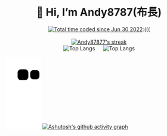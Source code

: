 <h1 align="center">👋 Hi, I’m Andy8787(布長)</h1>

<p align="center">
 <a href="https://wakatime.com/@cba7c94e-29ee-4250-95f2-9bddcd759c4e"><img src="https://wakatime.com/badge/user/cba7c94e-29ee-4250-95f2-9bddcd759c4e.svg" alt="Total time coded since Jun 30 2022" /></a>:(((
  <br>
  <a>
    <img title="" src="https://github-profile-trophy.vercel.app/?username=Andy87877&theme=onedark&column=-1)](https://github.com/ryo-ma/github-profile-trophy"/>
  <br>
  <a href="https://github.com/DenverCoder1/github-readme-streak-stats">
    <img title="🔥 Get streak stats for your profile at git.io/streak-stats" alt="Andy87877's streak" src="https://github-readme-streak-stats.herokuapp.com/?user=Andy87877&theme=black-ice&hide_border=true&stroke=0000&background=060A0CD0"/>
  <br>
  <a>
    <img title="Top Langs" src="https://api.githubtrends.io/user/svg/Andy87877/langs?time_range=one_year&include_private=True&loc_metric=changed&theme=synthwaves"/>
  </a>&emsp;</a>
  <a>
    <img title="Top Langs" src="https://api.githubtrends.io/user/svg/Andy87877/repos?time_range=one_year&include_private=True&loc_metric=changed&theme=synthwaves"/>
</p>

![snake gif](https://github.com/Andy87877/Andy87877/blob/output/github-contribution-grid-snake.svg#gh-dark-mode-only)
[![Ashutosh's github activity graph](https://activity-graph.herokuapp.com/graph?username=Andy87877&theme=github)](https://github.com/ashutosh00710/github-readme-activity-graph)
